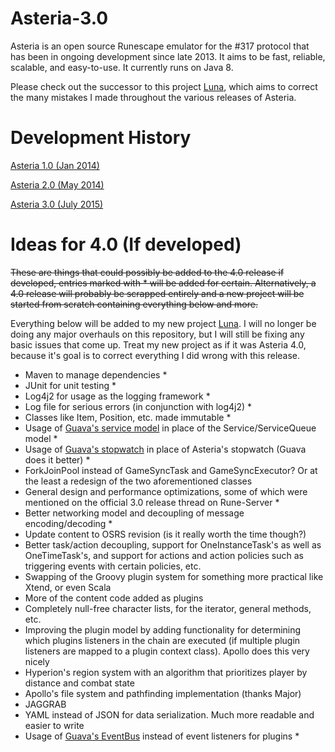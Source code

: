 # Asteria-3.0
Asteria is an open source Runescape emulator for the #317 protocol that has been in ongoing development since late 2013. It aims to be fast, reliable, scalable, and easy-to-use. It currently runs on Java 8.

Please check out the successor to this project [Luna](https://github.com/lare96/luna), which aims to correct the many mistakes I made throughout the various releases of Asteria.

# Development History
[Asteria 1.0 (Jan 2014)](http://www.rune-server.org/runescape-development/rs2-server/downloads/530739-asteria-317-runesource.html)

[Asteria 2.0 (May 2014)](http://www.rune-server.org/runescape-development/rs2-server/downloads/551082-asteria-2-0-a.html)

[Asteria 3.0 (July 2015)](http://www.rune-server.org/runescape-development/rs2-server/downloads/599705-asteria-3-0-a.html)

# Ideas for 4.0 (If developed)
~~These are things that could possibly be added to the 4.0 release if developed, entries marked with * will be added for certain. Alternatively, a 4.0 release will probably be scrapped entirely and a new project will be started from scratch containing everything below and more.~~

Everything below will be added to my new project [Luna](https://github.com/lare96/luna). I will no longer be doing any major overhauls on this repository, but I will still be fixing any basic issues that come up. Treat my new project as if it was Asteria 4.0, because it's goal is to correct everything I did wrong with this release.

- Maven to manage dependencies *
- JUnit for unit testing *
- Log4j2 for usage as the logging framework *
- Log file for serious errors (in conjunction with log4j2) *
- Classes like Item, Position, etc. made immutable *
- Usage of [Guava's service model](https://code.google.com/p/guava-libraries/wiki/ServiceExplained) in place of the Service/ServiceQueue model *
- Usage of [Guava's stopwatch](http://docs.guava-libraries.googlecode.com/git-history/master/javadoc/com/google/common/base/Stopwatch.html) in place of Asteria's stopwatch (Guava does it better) *
- ForkJoinPool instead of GameSyncTask and GameSyncExecutor? Or at the least a redesign of the two aforementioned classes
- General design and performance optimizations, some of which were mentioned on the official 3.0 release thread on Rune-Server *
- Better networking model and decoupling of message encoding/decoding *
- Update content to OSRS revision (is it really worth the time though?)
- Better task/action decoupling, support for OneInstanceTask's as well as OneTimeTask's, and support for actions and action policies such as triggering events with certain policies, etc.
- Swapping of the Groovy plugin system for something more practical like Xtend, or even Scala
- More of the content code added as plugins
- Completely null-free character lists, for the iterator, general methods, etc.
- Improving the plugin model by adding functionality for determining which plugins listeners in the chain are executed (if multiple plugin listeners are mapped to a plugin context class). Apollo does this very nicely
- Hyperion's region system with an algorithm that prioritizes player by distance and combat state
- Apollo's file system and pathfinding implementation (thanks Major)
- JAGGRAB
- YAML instead of JSON for data serialization. Much more readable and easier to write
- Usage of [Guava's EventBus](https://code.google.com/p/guava-libraries/wiki/EventBusExplained) instead of event listeners for plugins *
